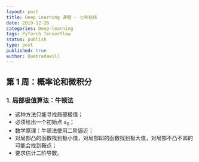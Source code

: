 ```yaml
---
layout: post
title: Deep Learning 课程 - 七月在线
date: 2019-12-26
categories: Deep-learning
tags: PyTorch Tensorflow
status: publish
type: post
published: true
author: Quebradawill
---
```


## 第 1 周：概率论和微积分

### 1. 局部极值算法：牛顿法

- 这种方法只能寻找局部极值；<br>
- 必须给出一个初始点 $x_0$；<br>
- 数学原理：牛顿法使用二阶逼近；<br>
- 对局部凸的函数找到极小值，对局部凹的函数找到极大值，对局部不凸不凹的可能会找到鞍点；<br>
- 要求估计二阶导数。

